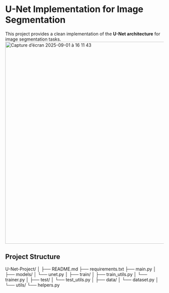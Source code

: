 # U-Net Implementation for Image Segmentation

This project provides a clean implementation of the **U-Net architecture** for image segmentation tasks.
<img width="946" height="644" alt="Capture d’écran 2025-09-01 à 16 11 43" src="https://github.com/user-attachments/assets/2a98bb37-b1cd-41a5-b52f-fb650f51a136" />

## Project Structure
U-Net-Project/
│
├── README.md
├── requirements.txt
├── main.py
│
├── models/
│   └── unet.py
│
├── train/
│   ├── train_utils.py
│   └── trainer.py
│
├── test/
│   └── test_utils.py
│
├── data/
│   └── dataset.py
│
└── utils/
    └── helpers.py

